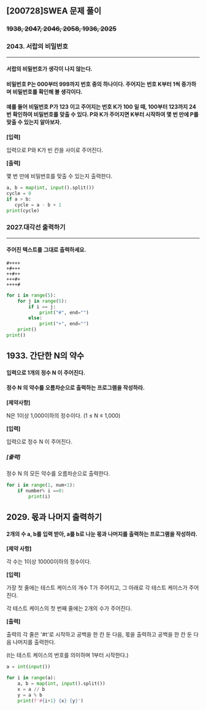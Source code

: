 ## [200728]SWEA 문제 풀이

### ~~1938, 2047, 2046, 2058, 1936, 2025~~



### 2043. 서랍의 비밀번호

------

#### 서랍의 비밀번호가 생각이 나지 않는다.

#### 비밀번호 P는 000부터 999까지 번호 중의 하나이다. 주어지는 번호 K부터 1씩 증가하며 비밀번호를 확인해 볼 생각이다.

#### 예를 들어 비밀번호 P가 123 이고 주어지는 번호 K가 100 일 때, 100부터 123까지 24번 확인하여 비밀번호를 맞출 수 있다. P와 K가 주어지면 K부터 시작하여 몇 번 만에 P를 맞출 수 있는지 알아보자.

**[입력]**

입력으로 P와 K가 빈 칸을 사이로 주어진다.


**[출력]**

몇 번 만에 비밀번호를 맞출 수 있는지 출력한다.

```python
a, b = map(int, input().split())
cycle = 0
if a > b:
   cycle = a - b + 1
print(cycle)
```



### 2027.대각선 출력하기

----

#### 주어진 텍스트를 그대로 출력하세요.

```
#++++
+#+++
++#++
+++#+
++++#
```

```python
for i in range(5):
    for j in range(5):
        if i == j:
            print("#", end="")
        else:
            print("+", end="")
    print()
print()
```



## 1933. 간단한 N의 약수

#### 입력으로 1개의 정수 N 이 주어진다.

#### 정수 N 의 약수를 오름차순으로 출력하는 프로그램을 작성하라.

**[제약사항]**

N은 1이상 1,000이하의 정수이다. (1 ≤ N ≤ 1,000)
 

**[입력]**

입력으로 정수 N 이 주어진다.



##### [출력]

정수 N 의 모든 약수를 오름차순으로 출력한다.

```python
for i in range(1, num+1):
    if number% i ==0:
        print(i)
```



## 2029. 몫과 나머지 출력하기

#### 2개의 수 a, b를 입력 받아, a를 b로 나눈 몫과 나머지를 출력하는 프로그램을 작성하라.

**[제약 사항]**

각 수는 1이상 10000이하의 정수이다.


**[입력]**

가장 첫 줄에는 테스트 케이스의 개수 T가 주어지고, 그 아래로 각 테스트 케이스가 주어진다.

각 테스트 케이스의 첫 번째 줄에는 2개의 수가 주어진다.


**[출력]**

출력의 각 줄은 '#t'로 시작하고 공백을 한 칸 둔 다음, 몫을 출력하고 공백을 한 칸 둔 다음 나머지를 출력한다.

(t는 테스트 케이스의 번호를 의미하며 1부터 시작한다.)

```python
a = int(input())

for i in range(a):
    a, b = map(int, input().split())
    x = a // b
    y = a % b
    print(f'#{i+1} {x} {y}')
```

